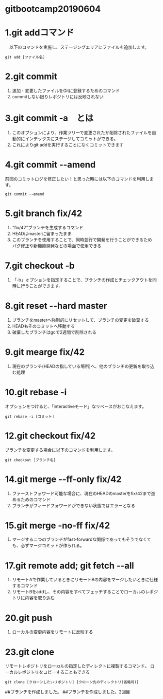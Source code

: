 # gitbootcamp20190604

# 1.git addコマンド

　以下のコマンドを実施し、ステージングエリアにファイルを追加します。

    git add [ファイル名]

# 2.git commit
  1. 追加・変更したファイルをGitに登録するためのコマンド
  1. commitしない限りレポジトリには反映されない

# 3.git commit -a　とは
  1. このオプションにより、作業ツリーで変更されたか削除されたファイルを自動的にインデックスにステージしてコミットができる。  
  1. これによりgit addを実行することになくコミットできます

# 4.git commit --amend

前回のコミットログを修正したい！と思った時には以下のコマンドを利用します。

    git commit --amend

# 5.git branch fix/42
  1. "fix/42"ブランチを生成するコマンド
  1. HEADはmasterに留まったまま
  1. このブランチを使用することで、同時並行で開発を行うことができるため　バグ修正や新機能開発などの場面で使用できる

# 7.git checkout -b
  1. 「-b」オプションを指定することで、ブランチの作成とチェックアウトを同時に行うことができます。

# 8.git reset --hard master
  1. ブランチをmasterへ強制的にリセットして、ブランチの変更を破棄する
  1. HEADもそのコミットへ移動する
  1. 破棄したブランチはgcで2週間で削除される

# 9.git mearge fix/42
  1. 現在のブランチ(HEADの指している場所)へ、他のブランチの更新を取り込む処理

# 10.git rebase -i

オプションをつけると、「interactiveモード」なリベースがおこなえます。

    git rebase -i [コミット]

# 12.git checkout fix/42

ブランチを変更する場合に以下のコマンドを利用します。

    git checkout [ブランチ名]


# 14.git merge --ff-only fix/42
  1. ファーストフォワード可能な場合に、現在のHEADのmasterをfix/42まで進めるためのコマンド
  1. ブランチがフィードフォワードができない状態ではエラーとなる

# 15.git merge -no-ff fix/42
  1. マージする二つのブランチがfast-forwardな関係であってもそうでなくても、必ずマージコミットが作られる。


# 17.git remote add; git fetch --all
  1. リモートAで作業しているときにリモートBの内容をマージしたいときに仕様するコマンド
  1. リモートBをaddし、その内容をすべてフェッチすることでローカルのレポジトリに内容を取り込む

# 20.git push
  1. ローカルの変更内容をリモートに反映する

# 23.git clone
リモートレポジトリをローカルの指定したディレクトに複製するコマンド。
ローカルレポジトリをコピーすることもできる

    git clone [クローンしたいリポジトリ] [クローン先のディレクトリ(省略可)]

##ブランチを作成しました。
##ブランチを作成しました。2回目
